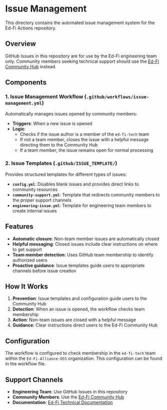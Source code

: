 # Issue Management

This directory contains the automated issue management system for the Ed-Fi Actions repository.

## Overview

GitHub Issues in this repository are for use by the Ed-Fi engineering team only. Community members seeking technical support should use the [Ed-Fi Community Hub](https://community.ed-fi.org) instead.

## Components

### 1. Issue Management Workflow (`.github/workflows/issue-management.yml`)

Automatically manages issues opened by community members:

- **Triggers**: When a new issue is opened
- **Logic**: 
  - Checks if the issue author is a member of the `ed-fi-tech` team
  - If not a team member, closes the issue with a helpful message directing them to the Community Hub
  - If a team member, the issue remains open for normal processing

### 2. Issue Templates (`.github/ISSUE_TEMPLATE/`)

Provides structured templates for different types of issues:

- **`config.yml`**: Disables blank issues and provides direct links to community resources
- **`community-support.yml`**: Template that redirects community members to the proper support channels
- **`engineering-issue.yml`**: Template for engineering team members to create internal issues

## Features

- **Automatic closure**: Non-team member issues are automatically closed
- **Helpful messaging**: Closed issues include clear instructions on where to get support
- **Team member detection**: Uses GitHub team membership to identify authorized users
- **Proactive guidance**: Issue templates guide users to appropriate channels before issue creation

## How It Works

1. **Prevention**: Issue templates and configuration guide users to the Community Hub
2. **Detection**: When an issue is opened, the workflow checks team membership
3. **Action**: Non-team issues are closed with a helpful message
4. **Guidance**: Clear instructions direct users to the Ed-Fi Community Hub

## Configuration

The workflow is configured to check membership in the `ed-fi-tech` team within the `Ed-Fi-Alliance-OSS` organization. This configuration can be found in the workflow file.

## Support Channels

- **Engineering Team**: Use GitHub Issues in this repository
- **Community Members**: Use the [Ed-Fi Community Hub](https://community.ed-fi.org)
- **Documentation**: [Ed-Fi Technical Documentation](https://docs.ed-fi.org)